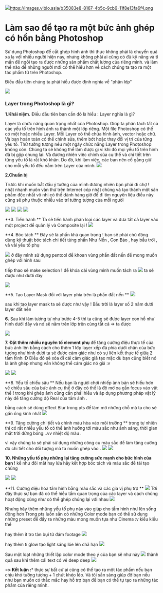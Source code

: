 ![](https://images.viblo.asia/b35083e8-8167-4b5c-9cb6-11f8e13fa6f4.png)https://images.viblo.asia/b35083e8-8167-4b5c-9cb6-11f8e13fa6f4.png

# Làm sao để tạo ra một bức ảnh ghép có hồn bằng Photoshop 

Sử dụng Photoshop để cắt ghép hình ảnh thì thực không phải là chuyển quá xa lạ với nhiều người hiện nay, nhưng không phải ai cũng có đủ kỹ năng và tỉ mẩn để ngồi tạo ra được những sản phẩm chất lượng của riêng mình.
và làm thế nào để những người mới có thể hiểu hơn về cách chúng ta tạo ra một tác phẩm từ trên Photoshop.

Điều đầu tiên chúng ta phải hiểu được định nghĩa về "phân lớp"

![](https://images.viblo.asia/b47e443c-a1b6-4a0e-a29b-ef4e9045b03d.jpg)

### Layer trong Photoshop là gì?
**1.Khái niệm.**
Điều đầu tiên bạn cần đó là hiểu : Layer nghĩa là gì?

Layer là chức năng quan trọng nhất của Photoshop. Giúp ta phân tách tất cả các yếu tố trên hình ảnh ra thành một lớp riêng.
Một file Photoshop có thể có một hoặc nhiều Layer. Mỗi Layer có thể chứa hình ảnh, vector hoặc chữ. Và bạn hoàn toàn có thể chỉnh sửa, thêm bớt hoặc thay đổi vị trí của từng yếu tố.
Thử tưởng tượng nếu một ngày chức năng Layer trong Photoshop không còn. Chúng ta sẽ không thể làm được gì vì khi đó mọi yếu tố trên hình đã bị gộp chung lại. Và đương nhiên việc chỉnh sủa cụ thể và chi tiết trên từng yếu tố là rất khó khăn. Do đó, khi làm việc, các bạn nên cố gắng giữ cho mỗi yếu tố đều nằm trên Layer của mình.
![](https://images.viblo.asia/24fd2b3c-a890-4ba4-834d-a4ee70711c4f.jpg)

**2.Chuẩn bị**

Trước khi muốn bắt đầu ý tưởng của mình đương nhiên bạn phải đi chợ ! nhặt nhạnh muôn vàn thứ trên Internet cóp nhặt chúng và tạo thành một sản phẩm độc nhất vô nhị
có thể dành hàng giờ để đi tìm nguyên liệu
điều này cũng sẽ phụ thuộc nhiều vào trí tưởng tượng của mỗi người 

![](https://images.viblo.asia/d450fb72-8f37-4ce1-837b-dded28756bd9.jpg) ![](https://images.viblo.asia/f42ebc9f-61f5-4ec5-80e4-50c1b645d2a5.jpg) ![](https://images.viblo.asia/66a8f975-26c9-403d-a6e6-4a84698e609b.jpg) ![](https://images.viblo.asia/9c2bcbfa-b206-45f3-959e-7217fa696881.jpg)

**3. Tiến hành **
 Ta sẽ tiến hành phân loại các layer và đưa tất cả layer vào một project để quản lý và Composite lại !
![](https://images.viblo.asia/a7c2c473-7bce-4c66-8746-5f17cfce84ff.jpg)

**4. Bóc tách **
Đây sẽ là phần khá quan trọng ! bạn sẽ phải chủ động dùng kỹ thuật bóc tách chi tiết từng phần 
Như Nền , Con Báo , hay bầu trời , và vài yếu tố phụ

![](https://images.viblo.asia/c7f76fcb-a783-4a03-878b-dc501062cc95.jpg) 
ở đây mình sử dụng pentool để khoan vùng phần đất nền để mong muốn ghép với hình sau

tiếp thao sẽ make selection  ! để khóa cái vùng mình muốn tách ra 
![](https://images.viblo.asia/69e9e2d1-a205-4a3c-a231-a66bcb75b003.jpg)
ta sẽ được như dưới đây 

![](https://images.viblo.asia/574b3c7d-a0e5-4d28-bb52-1f13c8c7669d.jpg)

**5. Tạo Layer Mask đối với layer phía trên là phần đất nền **
![](https://images.viblo.asia/ea94e20d-03c7-4824-8e94-9bf31ebe7b28.jpg)

sau khi tạo layer mask ta sẽ được như vậy !  Bầu trời là layer số 2 nằm dưới layer đất nền 

**6.** Sau khi làm tương tự như bước 4-5 thì ta cũng sẽ được layer con hổ như hình dưới đây và nó sẽ nằm trên lớp trên cùng tất cả => ta được 

![](https://images.viblo.asia/912ba8ea-e774-4014-9a94-a96fb9529cb0.jpg)

**7.  Đặt thêm nhiều nguyên tố element phụ**    để tăng cường điệu thực tế của bức ảnh lên 
bằng cách cho thêm 1 lớp layer xếp đá phía dưới chân của bức tượng như hinh dưới ta sẽ được cảm giác như  có sự liên kết thực tế giữa 2 tấm hình :D 
Điều đó sẽ xóa đi cái cảm giác giả tạo mặc dù bạn cũng biết nó là ảnh ghép nhưng vẫn không thể cảm giác nó giả :v 

![](https://images.viblo.asia/d30919fc-b200-4bbd-bcec-bb7016278f1c.jpg)
![](https://images.viblo.asia/8bc27a65-a54b-4b52-abc6-3f4115feec65.jpg)

**8. Yếu tố chiều sâu **
Nếu bạn là người chơi nhiếp ảnh bản sẽ hiểu hơn về chiều sâu của bức ảnh cụ thể ở đây có thể là độ mờ xa gần focus vào vật thể ! trong khi ghép ảnh cũng cần phải hiểu và áp dụng phương pháp vật lý này để tăng cường độ Real của tấm ảnh .

 bằng cách sẽ dùng effect Blur trong pts để làm mờ những chỗ mà ta cho sẽ gần ống kính nhất 
![](https://images.viblo.asia/031a67cd-0e83-4f61-9748-1898c530ad23.jpg)

**9. Tăng cường chi tiết và chỉnh màu hòa vào môi trường **
trong tự nhiên thì có rất nhiều yếu tố có thể ảnh hưởng tới màu sắc như ánh sáng, thời gian mặt trời đứng bóng ..vv nhiệt độ màu .

vì vậy chúng ta sẽ phải sử dụng những công cụ màu sắc để làm tăng cường độ chi tiết cho đối tượng mà ta muốn ghép vào .
![](https://images.viblo.asia/bc189149-a6a3-4ad9-a61f-f237f56d27c9.jpg)
![](https://images.viblo.asia/315a66e7-d561-4180-b77f-da5436619d3b.jpg)

**10. Những yếu tố phụ những lại tăng cường sức mạnh cho bức hình của bạn !**
kể như đôi mắt hay lửa 
hãy kết hợp bóc tách và màu sắc để tái tạo chúng 

![](https://images.viblo.asia/d02bf5a7-11c6-4fbf-bc7e-c9440059bad4.jpg)
![](https://images.viblo.asia/cd84b830-a892-4a3a-a118-407f74754620.jpg)

**11. Cường điệu hóa tấm hình bằng màu sắc và các gia vị phụ trợ **
![](https://images.viblo.asia/471ba25a-6d3e-4e05-8349-cc722413f93d.jpg)
Tới đây thực sự bạn đã có thể hiểu tầm quan trọng của các layer và cách chúng hoạt động cũng như có thể  ghép chúng lại với nhau 
![](https://images.viblo.asia/d0cd7163-f3d7-4eaf-befd-e98ee6fe8bc5.jpg)

Nhưng hãy thêm những yếu tố phụ này vào giúp cho tấm hình như lên sống động hơn 
Trong pts luôn sẵn có những Color mode bạn có thể sử dụng những preset để đẩy ra những màu mong muốn tựa như Cinema :v kiểu kiểu thế 

hay thêm ít tro tàn bụi từ đám footage 
![](https://images.viblo.asia/f7fc1150-3ad0-4730-a129-978272e210b9.jpg)

hay thêm tí glow tạo light sáng lóe lên chả hạn
![](https://images.viblo.asia/3ed19726-e8ad-410b-b522-5c820b3a4750.jpg)

Sau một loạt những thiết lập color mode theo ý của bạn sẽ như này 
![](https://images.viblo.asia/6a2f0fc0-1a47-4452-a004-862f20198076.png)
thành quả sau khi thêm cái text có vẻ deep deep 
![](https://images.viblo.asia/b35083e8-8167-4b5c-9cb6-11f8e13fa6f4.png)


=**> Kết luận :*** thực sự bất cứ ai cũng có thể tạo ra một tác phẩm nếu bạn chịu khó tưởng tượng + 1 chút khéo léo.
Và tôi sẵn sàng giúp đỡ bạn nếu như bạn muốn có thắc mắc hay hỗ trợ bạn để bạn có thể tự tạo ra những tác phẩm của riêng mình.